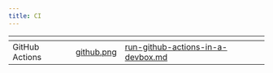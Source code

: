 ```yaml
---
title: CI
---
```

<table data-view="cards"><thead><tr><th></th><th data-hidden data-card-cover data-type="files"></th><th data-hidden data-card-target data-type="content-ref"></th></tr></thead><tbody><tr><td>GitHub Actions</td><td><a href="../../.gitbook/assets/github.png">github.png</a></td><td><a href="run-github-actions-in-a-devbox.md">run-github-actions-in-a-devbox.md</a></td></tr></tbody></table>
